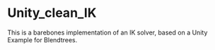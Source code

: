 # Unity_clean_IK
This is a barebones implementation of an IK solver, based on a Unity Example for Blendtrees.
